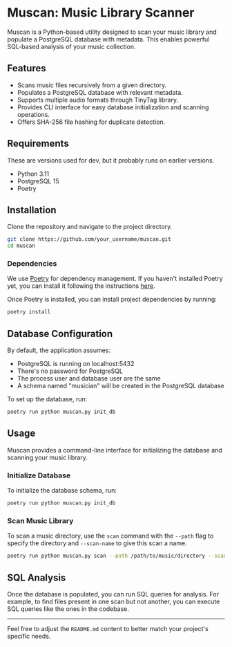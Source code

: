 # Muscan: Music Library Scanner

Muscan is a Python-based utility designed to scan your music library and populate a PostgreSQL database with metadata. This enables powerful SQL-based analysis of your music collection.

## Features

- Scans music files recursively from a given directory.
- Populates a PostgreSQL database with relevant metadata.
- Supports multiple audio formats through TinyTag library.
- Provides CLI interface for easy database initialization and scanning operations.
- Offers SHA-256 file hashing for duplicate detection.

## Requirements

These are versions used for dev, but it probably runs on earlier versions.

- Python 3.11
- PostgreSQL 15
- Poetry

## Installation

Clone the repository and navigate to the project directory.

```bash
git clone https://github.com/your_username/muscan.git
cd muscan
```

### Dependencies

We use [Poetry](https://python-poetry.org/) for dependency management. If you haven't installed Poetry yet, you can install it following the instructions [here](https://python-poetry.org/docs/#installation).

Once Poetry is installed, you can install project dependencies by running:

```bash
poetry install
```

## Database Configuration

By default, the application assumes:

- PostgreSQL is running on localhost:5432
- There's no password for PostgreSQL
- The process user and database user are the same
- A schema named "musician" will be created in the PostgreSQL database

To set up the database, run:

```bash
poetry run python muscan.py init_db
```

## Usage

Muscan provides a command-line interface for initializing the database and scanning your music library.

### Initialize Database

To initialize the database schema, run:

```bash
poetry run python muscan.py init_db
```

### Scan Music Library

To scan a music directory, use the `scan` command with the `--path` flag to specify the directory and `--scan-name` to give this scan a name.

```bash
poetry run python muscan.py scan --path /path/to/music/directory --scan-name my_scan_name
```

## SQL Analysis

Once the database is populated, you can run SQL queries for analysis. For example, to find files present in one scan but not another, you can execute SQL queries like the ones in the codebase.

---

Feel free to adjust the `README.md` content to better match your project's specific needs.
